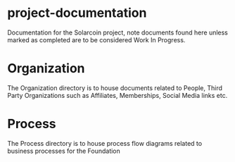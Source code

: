 # project-documentation
Documentation for the Solarcoin project, note documents found here unless marked as completed are to be considered Work In Progress.

# Organization
The Organization directory is to house documents related to People, Third Party Organizations such as Affiliates, Memberships, Social Media links etc.

# Process
The Process directory is to house process flow diagrams related to business processes for the Foundation
